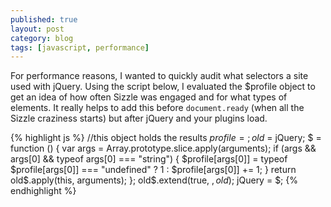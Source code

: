 ```yaml
---
published: true
layout: post
category: blog
tags: [javascript, performance]
---
```


For performance reasons, I wanted to quickly audit what selectors a site used with jQuery.
Using the script below, I evaluated the $profile object to get an idea of how often Sizzle
was engaged and for what types of elements.  It really helps to add this before `document.ready`
(when all the Sizzle craziness starts) but after jQuery and your plugins load.

{% highlight js %}
//this object holds the results
$profile = {};
old$ = jQuery;
$ = function () {
    var args = Array.prototype.slice.apply(arguments);
    if (args && args[0] && typeof args[0] === "string") {
        $profile[args[0]] = typeof $profile[args[0]] === "undefined" ? 1 : $profile[args[0]] += 1;
    }
    return old$.apply(this, arguments);
};
old$.extend(true, $, old$);
jQuery = $;
{% endhighlight %}